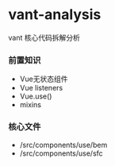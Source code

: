 # vant-analysis

vant 核心代码拆解分析

### 前置知识
* Vue无状态组件
* Vue listeners
* Vue.use()
* mixins

### 核心文件
* /src/components/use/bem
* /src/components/use/sfc
